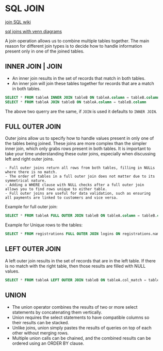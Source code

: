 # SQL JOIN

[join SQL wiki](https://en.wikipedia.org/wiki/Join_(SQL))

[sql joins with venn diagrams](https://blog.codinghorror.com/a-visual-explanation-of-sql-joins/)

A join operation allows us to combine multiple tables together. The main reason for different join types is to decide how to handle information present only in one of the joined tables.

## INNER JOIN | JOIN

- An inner join results in the set of records that match in both tables.
- An inner join will join these tables together for records that are a match in both tables.
```SQL
SELECT * FROM tableA INNER JOIN tableB ON tableA.column = tableB.column
SELECT * FROM tableA JOIN tableB ON tableA.column = tableB.column
```
The above two querry are the same, if `JOIN` is used it defaults to `INNER JOIN`.

## FULL OUTER JOIN

Outer joins allow us to specify how to handle values present in only one of the tables being joined. These joins are more complex than the simpler inner join, which only grabs rows present in both tables. It is important to take your time understanding these outer joins, especially when discussing left and right outer joins.
```
- Full outer joins return all rows from both tables, filling in NULLs where there is no match.
- The order of tables in a full outer join does not matter due to its symmetrical nature.
- Adding a WHERE clause with NULL checks after a full outer join allows you to find rows unique to either table.
- Full outer joins are useful for data validation, such as ensuring all payments are linked to customers and vice versa.
```

Example for full outer join:

```SQL
SELECT * FROM tableA FULL OUTER JOIN tableB ON tableA.column = tableB.column
```

Example for Unique rows to the tables:

```SQL
SELECT * FROM registrations FULL OUTER JOIN logins ON registrations.name = logins.name WHERE registrations.reg_id IS NULL OR logins.login_id IS NULL
```

## LEFT OUTER JOIN

 A left outer join results in the set of records that are in the left table. If there is no match with the right table, then those results are filled with NULL values.

```SQL
SELECT * FROM tableA LEFT OUTER JOIN tableB ON tableA.col_match = tableB.col_match
```

## UNION

- The union operator combines the results of two or more select statements by concatenating them vertically.
- Union requires the select statements to have compatible columns so their results can be stacked.
- Unlike joins, union simply pastes the results of queries on top of each other without merging rows.
- Multiple union calls can be chained, and the combined results can be ordered using an ORDER BY clause.